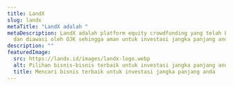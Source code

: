 ```yaml
---
title: LandX
slug: landx
metaTitle: "LandX adalah "
metaDescription: LandX adalah platform equity crowdfunding yang telah berizin
  dan diawasi oleh OJK sehingga aman untuk investasi jangka panjang anda
description: ""
featuredImage:
  src: https://landx.id/images/landx-logo.webp
  alt: Pilihan bisnis-bisnis terbaik untuk investasi jangka panjang anda
  title: Mencari bisnis terbaik untuk investasi jangka panjang anda
---
```

